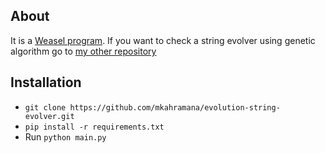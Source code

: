 ## About
It is a [Weasel program](https://en.wikipedia.org/wiki/Weasel_program). If you want to check a string evolver using genetic algorithm go to [my other repository](https://github.com/mkahramana/genetic-string-evolver.git)

## Installation
* ``` git clone https://github.com/mkahramana/evolution-string-evolver.git ```
* ``` pip install -r requirements.txt ```
* Run ``` python main.py ```

